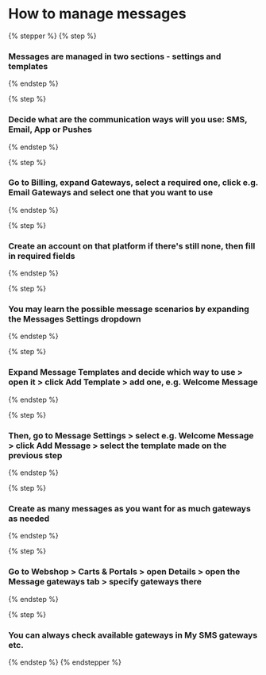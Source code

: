 # How to manage messages

{% stepper %}
{% step %}
### Messages are managed in two sections - settings and templates


{% endstep %}

{% step %}
### Decide what are the communication ways will you use: SMS, Email, App or Pushes


{% endstep %}

{% step %}
### Go to Billing, expand Gateways, select a required one, click e.g. Email Gateways and select one that you want to use


{% endstep %}

{% step %}
### Create an account on that platform if there's still none, then fill in required fields


{% endstep %}

{% step %}
### You may learn the possible message scenarios by expanding the Messages Settings dropdown


{% endstep %}

{% step %}
### Expand Message Templates and decide which way to use > open it > click Add Template > add one, e.g. Welcome Message


{% endstep %}

{% step %}
### Then,  go to Message Settings > select e.g. Welcome Message > click Add Message > select the template made on the previous step


{% endstep %}

{% step %}
### Create as many messages as you want for as much gateways as needed


{% endstep %}

{% step %}
### Go to Webshop > Carts & Portals > open Details > open the Message gateways tab > specify gateways there


{% endstep %}

{% step %}
### You can always check available gateways in My SMS gateways etc.&#x20;


{% endstep %}
{% endstepper %}

